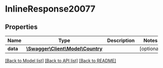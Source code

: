 # InlineResponse20077

## Properties
Name | Type | Description | Notes
------------ | ------------- | ------------- | -------------
**data** | [**\Swagger\Client\Model\Country**](Country.md) |  | [optional] 

[[Back to Model list]](../../README.md#documentation-for-models) [[Back to API list]](../../README.md#documentation-for-api-endpoints) [[Back to README]](../../README.md)

